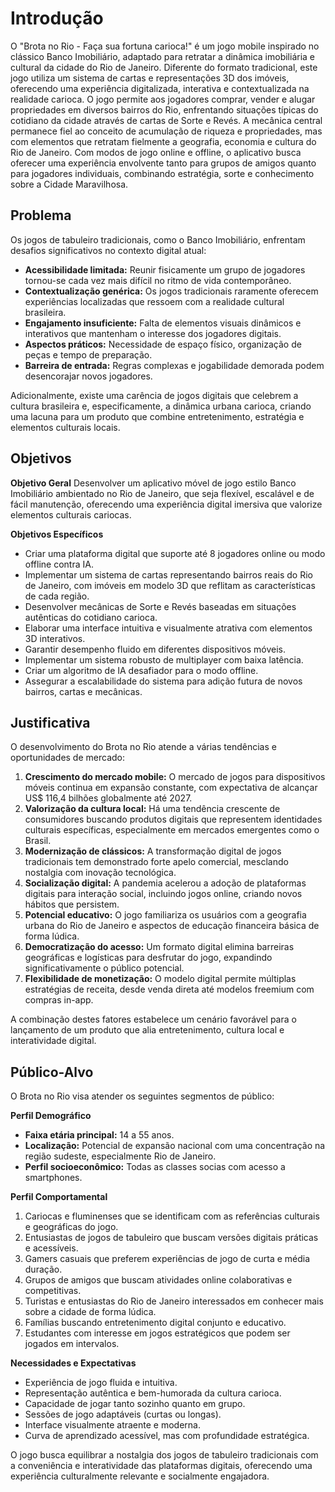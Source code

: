 # Introdução

O "Brota no Rio -  Faça sua fortuna carioca!" é um jogo mobile inspirado no clássico Banco Imobiliário, adaptado para retratar a dinâmica imobiliária e cultural da cidade do Rio de Janeiro. Diferente do formato tradicional, este jogo utiliza um sistema de cartas e representações 3D dos imóveis, oferecendo uma experiência digitalizada, interativa e contextualizada na realidade carioca.
O jogo permite aos jogadores comprar, vender e alugar propriedades em diversos bairros do Rio, enfrentando situações típicas do cotidiano da cidade através de cartas de Sorte e Revés. A mecânica central permanece fiel ao conceito de acumulação de riqueza e propriedades, mas com elementos que retratam fielmente a geografia, economia e cultura do Rio de Janeiro.
Com modos de jogo online e offline, o aplicativo busca oferecer uma experiência envolvente tanto para grupos de amigos quanto para jogadores individuais, combinando estratégia, sorte e conhecimento sobre a Cidade Maravilhosa.

## Problema

Os jogos de tabuleiro tradicionais, como o Banco Imobiliário, enfrentam desafios significativos no contexto digital atual:

- **Acessibilidade limitada:** Reunir fisicamente um grupo de jogadores tornou-se cada vez mais difícil no ritmo de vida contemporâneo.
- **Contextualização genérica:** Os jogos tradicionais raramente oferecem experiências localizadas que ressoem com a realidade cultural brasileira.
- **Engajamento insuficiente:** Falta de elementos visuais dinâmicos e interativos que mantenham o interesse dos jogadores digitais.
- **Aspectos práticos:** Necessidade de espaço físico, organização de peças e tempo de preparação.
- **Barreira de entrada:** Regras complexas e jogabilidade demorada podem desencorajar novos jogadores.

Adicionalmente, existe uma carência de jogos digitais que celebrem a cultura brasileira e, especificamente, a dinâmica urbana carioca, criando uma lacuna para um produto que combine entretenimento, estratégia e elementos culturais locais. 


## Objetivos

**Objetivo Geral**
Desenvolver um aplicativo móvel de jogo estilo Banco Imobiliário ambientado no Rio de Janeiro, que seja flexível, escalável e de fácil manutenção, oferecendo uma experiência digital imersiva que valorize elementos culturais cariocas.

**Objetivos Específicos**

- Criar uma plataforma digital que suporte até 8 jogadores online ou modo offline contra IA.
- Implementar um sistema de cartas representando bairros reais do Rio de Janeiro, com imóveis em modelo 3D que reflitam as características de cada região.
- Desenvolver mecânicas de Sorte e Revés baseadas em situações autênticas do cotidiano carioca.
- Elaborar uma interface intuitiva e visualmente atrativa com elementos 3D interativos.
- Garantir desempenho fluido em diferentes dispositivos móveis.
- Implementar um sistema robusto de multiplayer com baixa latência.
- Criar um algoritmo de IA desafiador para o modo offline.
- Assegurar a escalabilidade do sistema para adição futura de novos bairros, cartas e mecânicas.

## Justificativa

O desenvolvimento do Brota no Rio atende a várias tendências e oportunidades de mercado:

1. **Crescimento do mercado mobile:** O mercado de jogos para dispositivos móveis continua em expansão constante, com expectativa de alcançar US$ 116,4 bilhões globalmente até 2027.
2. **Valorização da cultura local:** Há uma tendência crescente de consumidores buscando produtos digitais que representem identidades culturais específicas, especialmente em mercados emergentes como o Brasil.
3. **Modernização de clássicos:** A transformação digital de jogos tradicionais tem demonstrado forte apelo comercial, mesclando nostalgia com inovação tecnológica.
4. **Socialização digital:** A pandemia acelerou a adoção de plataformas digitais para interação social, incluindo jogos online, criando novos hábitos que persistem.
5. **Potencial educativo:** O jogo familiariza os usuários com a geografia urbana do Rio de Janeiro e aspectos de educação financeira básica de forma lúdica.
6. **Democratização do acesso:** Um formato digital elimina barreiras geográficas e logísticas para desfrutar do jogo, expandindo significativamente o público potencial.
7. **Flexibilidade de monetização:** O modelo digital permite múltiplas estratégias de receita, desde venda direta até modelos freemium com compras in-app.

A combinação destes fatores estabelece um cenário favorável para o lançamento de um produto que alia entretenimento, cultura local e interatividade digital.

## Público-Alvo

O Brota no Rio visa atender os seguintes segmentos de público:

**Perfil Demográfico**

- **Faixa etária principal:** 14 a 55 anos.
- **Localização:** Potencial de expansão nacional com uma concentração na região sudeste, especialmente Rio de Janeiro.
- **Perfil socioeconômico:** Todas as classes socias com acesso a smartphones.

**Perfil Comportamental**

1. Cariocas e fluminenses que se identificam com as referências culturais e geográficas do jogo.
2. Entusiastas de jogos de tabuleiro que buscam versões digitais práticas e acessíveis.
3. Gamers casuais que preferem experiências de jogo de curta e média duração.
4. Grupos de amigos que buscam atividades online colaborativas e competitivas.
5. Turistas e entusiastas do Rio de Janeiro interessados em conhecer mais sobre a cidade de forma lúdica.
6. Famílias buscando entretenimento digital conjunto e educativo.
7. Estudantes com interesse em jogos estratégicos que podem ser jogados em intervalos.

**Necessidades e Expectativas**

- Experiência de jogo fluida e intuitiva.
- Representação autêntica e bem-humorada da cultura carioca.
- Capacidade de jogar tanto sozinho quanto em grupo.
- Sessões de jogo adaptáveis (curtas ou longas).
- Interface visualmente atraente e moderna.
- Curva de aprendizado acessível, mas com profundidade estratégica.

O jogo busca equilibrar a nostalgia dos jogos de tabuleiro tradicionais com a conveniência e interatividade das plataformas digitais, oferecendo uma experiência culturalmente relevante e socialmente engajadora. 
